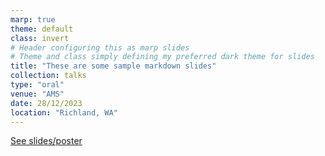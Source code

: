 ```yaml
---
marp: true
theme: default 
class: invert
# Header configuring this as marp slides
# Theme and class simply defining my preferred dark theme for slides
title: "These are some sample markdown slides"
collection: talks
type: "oral"
venue: "AMS"
date: 28/12/2023
location: "Richland, WA"
---
```

[See slides/poster](simhydro.com/slides/2023-marp-slides.html)
